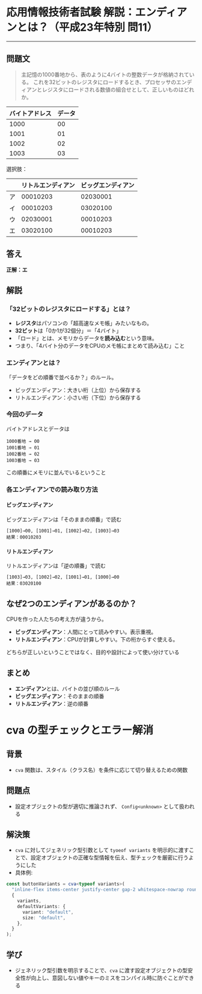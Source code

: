 # 応用情報技術者試験 解説：エンディアンとは？（平成23年特別 問11）

---

## 問題文

> 主記憶の1000番地から、表のように4バイトの整数データが格納されている。
> これを32ビットのレジスタにロードするとき、プロセッサのエンディアンとレジスタにロードされる数値の組合せとして、正しいものはどれか。

| バイトアドレス | データ |
|---------|-----|
| 1000    | 00  |
| 1001    | 01  |
| 1002    | 02  |
| 1003    | 03  |

選択肢：

|   | リトルエンディアン | ビッグエンディアン |
|---|-----------|-----------|
| ア | 00010203  | 02030001  |
| イ | 00010203  | 03020100  |
| ウ | 02030001  | 00010203  |
| エ | 03020100  | 00010203  |

## 答え

**正解：エ**

## 解説

### 「32ビットのレジスタにロードする」とは？

- **レジスタ**はパソコンの「超高速なメモ帳」みたいなもの。
- **32ビット**は「0か1が32個分」＝「4バイト」
- 「ロード」とは、メモリからデータを**読み込む**という意味。
- つまり、「4バイト分のデータをCPUのメモ帳にまとめて読み込む」こと

### エンディアンとは？

「データをどの順番で並べるか？」のルール。

- ビッグエンディアン：大きい桁（上位）から保存する
- リトルエンディアン：小さい桁（下位）から保存する

### 今回のデータ

バイトアドレスとデータは

```
1000番地 → 00
1001番地 → 01
1002番地 → 02
1003番地 → 03
```

この順番にメモリに並んでいるということ

### 各エンディアンでの読み取り方法

#### ビッグエンディアン

ビッグエンディアンは「そのままの順番」で読む

```
[1000]→00, [1001]→01, [1002]→02, [1003]→03
結果：00010203
```

#### リトルエンディアン

リトルエンディアンは「逆の順番」で読む

```
[1003]→03, [1002]→02, [1001]→01, [1000]→00
結果：03020100
```

## なぜ2つのエンディアンがあるのか？

CPUを作った人たちの考え方が違うから。

- **ビッグエンディアン**：人間にとって読みやすい。表示重視。
- **リトルエンディアン**：CPUが計算しやすい。下の桁からすぐ使える。

どちらが正しいということではなく、目的や設計によって使い分けている

## まとめ

- **エンディアン**とは、バイトの並び順のルール
- **ビッグエンディアン**：そのままの順番
- **リトルエンディアン**：逆の順番

# cva の型チェックとエラー解消

## 背景

- `cva` 関数は、スタイル（クラス名）を条件に応じて切り替えるための関数

## 問題点

- 設定オブジェクトの型が適切に推論されず、 `Config<unknown>` として扱われる

## 解決策

- `cva` に対してジェネリック型引数として `tyoeof variants` を明示的に渡すことで、設定オブジェクトの正確な型情報を伝え、型チェックを厳密に行うようにした
- 具体例:

```ts
const buttonVariants = cva<typeof variants>(
  "inline-flex items-center justify-center gap-2 whitespace-nowrap rounded-md text-sm font-medium transition-colors focus-visible:outline-none focus-visible:ring-1 focus-visible:ring-ring disabled:pointer-events-none disabled:opacity-50 [&_svg]:pointer-events-none [&_svg]:size-4 [&_svg]:shrink-0",
  {
    variants,
    defaultVariants: {
      variant: "default",
      size: "default",
    },
  }
);
```

## 学び

- ジェネリック型引数を明示することで、`cva` に渡す設定オブジェクトの型安全性が向上し、意図しない値やキーのミスをコンパイル時に防ぐことができる